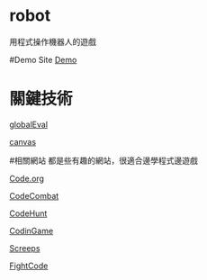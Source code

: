 robot
=====
用程式操作機器人的遊戲

#Demo Site
[Demo](http://ffbli.no-ip.org/works/robot/)

# 關鍵技術

[globalEval](https://github.com/jquery/jquery/blob/master/src/core.js#L261)

[canvas](http://www.w3schools.com/tags/ref_canvas.asp)

#相關網站
都是些有趣的網站，很適合邊學程式邊遊戲

[Code.org](https://code.org/)

[CodeCombat](https://codecombat.com/)

[CodeHunt](https://www.codehunt.com/)

[CodinGame](https://www.codingame.com/start)

[Screeps](https://screeps.com/)

[FightCode](http://fightcodegame.com/)
